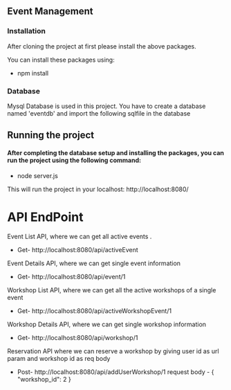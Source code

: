 ## Event Management

### Installation

After cloning the project at first please install the above packages.

You can install these packages using:

- npm install

### Database

Mysql Database is used in this project. You have to create a database named 'eventdb' and import the following sqlfile in the database

## Running the project

#### After completing the database setup and installing the packages, you can run the project using the following command:

- node server.js

This will run the project in your localhost: http://localhost:8080/

# API EndPoint

Event List API, where we can get all active events .

- Get- http://localhost:8080/api/activeEvent

Event Details API, where we can get single event information

- Get- http://localhost:8080/api/event/1

Workshop List API, where we can get all the active workshops of a single
event

- Get- http://localhost:8080/api/activeWorkshopEvent/1

Workshop Details API, where we can get single workshop information

- Get- http://localhost:8080/api/workshop/1

Reservation API where we can reserve a workshop by giving user id as url param and workshop id as req body

- Post- http://localhost:8080/api/addUserWorkshop/1
  request body -
  {
  "workshop_id": 2
  }
